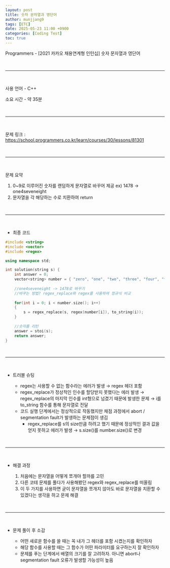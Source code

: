 ```yaml
---
layout: post
title: 숫자 문자열과 영단어
author: munjjang9
tags: [ETC]
date: 2025-05-23 11:00 +0900
categories: [Coding Test]
toc: true
---
```


Programmers - [2021 카카오 채용연계형 인턴십] 숫자 문자열과 영단어

<br>

---

<br>

사용 언어 - C++

소요 시간 - 약 35분

<br>

---

<br>

문제 링크 : https://school.programmers.co.kr/learn/courses/30/lessons/81301

<br>

---

<br>

문제 요약

1. 0~9로 이루어진 숫자를 랜덤하게 문자열로 바꾸어 제공 ex) 1478 → one4seveneight
2. 문자열을 각 해당하는 수로 치환하여 return

<br>

---

<br>

- 최종 코드

```cpp
#include <string>
#include <vector>
#include <regex>

using namespace std;

int solution(string s) {
    int answer = 0;
    vector<string> number = { "zero", "one", "two", "three", "four", "five", "six", "seven", "eight", "nine" };
    
    //one4seveneight -> 1478로 바꾸기
    //바꾸는 방법? regex_replace와 regex를 사용하여 정규식 비교
    
    for(int i = 0; i < number.size(); i++)
    {
        s = regex_replace(s, regex(number[i]), to_string(i));
    }
    
    //숫자를 리턴
    answer = stoi(s);
    return answer;
}
```

<br>

---

<br>

- 트러블 슈팅

    - regex는 사용할 수 없는 함수라는 에러가 발생 → regex 헤더 포함
    - regex_replace가 정상적인 인수를 할당받지 못했다는 에러 발생 → regex_replace의 마지막 인수를 int형으로 넘겼기 때문에 발생한 문제 → i를 to_string 함수를 통해 문자열로 전달
    - 코드 실행 단계에서는 정상적으로 작동했지만 채점 과정에서 abort / segmentation fault가 발생하는 문제점이 생김
        - regex_replace를 s의 size만큼 하려고 했기 때문에 정상적인 결과 값을 얻지 못하고 에러가 발생 → s.size()를 number.size()로 변경

<br>

---

<br>

- 해결 과정

    1. 처음에는 문자열을 어떻게 쪼개야 할까를 고민
    2. 다른 코테 문제를 풀다가 사용해봤던 regex와 regex_replace를 떠올림
    3. 이 두 가지를 사용하면 굳이 문자열을 쪼개지 않아도 바로 문자열을 치환할 수 있겠다는 생각을 하고 문제 해결

<br>

---

<br>

- 문제 풀이 후 소감

    - 어떤 새로운 함수를 쓸 때는 꼭 내가 그 헤더를 포함 시켰는지를 확인하자
    - 해당 함수를 사용할 때는 그 함수가 어떤 파라미터를 요구하는지 잘 확인하자
    - 문제를 푸는 단계에서 배열의 크기를 잘 고려하자. 아니면 abort나 segmentation fault 오류가 발생할 가능성이 높음